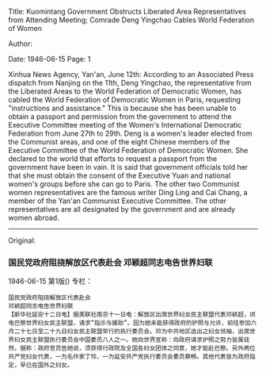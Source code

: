 Title: Kuomintang Government Obstructs Liberated Area Representatives from Attending Meeting; Comrade Deng Yingchao Cables World Federation of Women

Author:

Date: 1946-06-15
Page: 1

Xinhua News Agency, Yan'an, June 12th: According to an Associated Press dispatch from Nanjing on the 11th, Deng Yingchao, the representative from the Liberated Areas to the World Federation of Democratic Women, has cabled the World Federation of Democratic Women in Paris, requesting "instructions and assistance." This is because she has been unable to obtain a passport and permission from the government to attend the Executive Committee meeting of the Women's International Democratic Federation from June 27th to 29th. Deng is a women's leader elected from the Communist areas, and one of the eight Chinese members of the Executive Committee of the World Federation of Democratic Women. She declared to the world that efforts to request a passport from the government have been in vain. It is said that government officials told her that she must obtain the consent of the Executive Yuan and national women's groups before she can go to Paris. The other two Communist women representatives are the famous writer Ding Ling and Cai Chang, a member of the Yan'an Communist Executive Committee. The other representatives are all designated by the government and are already women abroad.



<hr /> 

Original: 


### 国民党政府阻挠解放区代表赴会  邓颖超同志电告世界妇联

1946-06-15
第1版()
专栏：

    国民党政府阻挠解放区代表赴会
    邓颖超同志电告世界妇联
    【新华社延安十二日电】据美联社南京十一日电：解放区出席世界妇女民主联盟代表邓颖超，顷电巴黎世界妇女民主联盟，请求“指示与援助”。因为她未能获得政府的护照与允许，前往参加六月二十七日至二十九日妇女民主联盟举行的执行委员会。邓为中共地区选出之妇女领袖，出席世界妇女民主联盟执行委员会中国委员八人之一。她向世界宣称：向政府请求护照之努力皆属徒然。据称：政府官员告她说，须获得行政院及全国各妇女团体之同意，她才能赴巴黎。另外两位共产党妇女代表，一为名作家丁玲，一为延安共产党执行委员会委员蔡畅。其他代表皆为政府指定，早已在国外之妇女。
